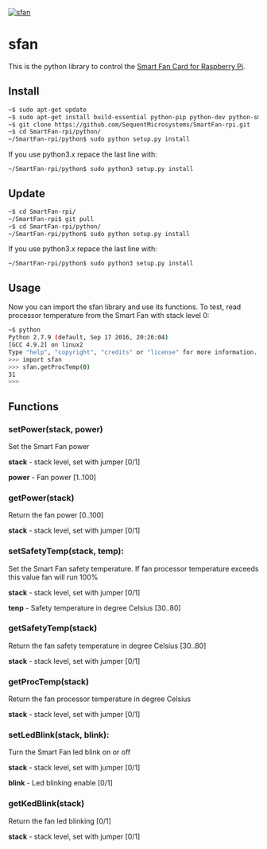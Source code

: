 [![sfan](../pictures/sequent.jpg)](https://www.sequentmicrosystems.com)

# sfan

This is the python library to control the [Smart Fan Card for Raspberry Pi](https://sequentmicrosystems.com/product/smart-fan-hat-for-raspberry-pi/).

## Install

```bash
~$ sudo apt-get update
~$ sudo apt-get install build-essential python-pip python-dev python-smbus git
~$ git clone https://github.com/SequentMicrosystems/SmartFan-rpi.git
~$ cd SmartFan-rpi/python/
~/SmartFan-rpi/python$ sudo python setup.py install
```
If you use python3.x repace the last line with:
```
~/SmartFan-rpi/python$ sudo python3 setup.py install
```
## Update

```bash
~$ cd SmartFan-rpi/
~/SmartFan-rpi$ git pull
~$ cd SmartFan-rpi/python/
~/SmartFan-rpi/python$ sudo python setup.py install
```
If you use python3.x repace the last line with:
```
~/SmartFan-rpi/python$ sudo python3 setup.py install
```
## Usage 

Now you can import the sfan library and use its functions. To test, read processor temperature from the Smart Fan with stack level 0:

```bash
~$ python
Python 2.7.9 (default, Sep 17 2016, 20:26:04)
[GCC 4.9.2] on linux2
Type "help", "copyright", "credits" or "license" for more information.
>>> import sfan
>>> sfan.getProcTemp(0)
31
>>>
```


## Functions

### setPower(stack, power)

Set the Smart Fan power

**stack** - stack level, set with jumper [0/1]

**power** - Fan power  [1..100]


### getPower(stack)

Return the fan power [0..100]

**stack** - stack level, set with jumper [0/1]


### setSafetyTemp(stack, temp):

Set the Smart Fan safety temperature. If fan processor temperature exceeds this value fan will run 100%

**stack** - stack level, set with jumper [0/1]

**tenp** - Safety temperature in degree Celsius  [30..80]


### getSafetyTemp(stack)

Return the fan safety temperature in degree Celsius [30..80]

**stack** - stack level, set with jumper [0/1]


### getProcTemp(stack)

Return the fan processor temperature in degree Celsius

**stack** - stack level, set with jumper [0/1]


### setLedBlink(stack, blink):

Turn the Smart Fan led blink on or off  

**stack** - stack level, set with jumper [0/1]

**blink** - Led blinking enable [0/1]


### getKedBlink(stack)

Return the fan led blinking [0/1]

**stack** - stack level, set with jumper [0/1]